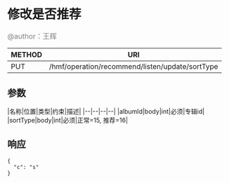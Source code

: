 
# 修改是否推荐
<font color="gray" size="3">@author：王辉</font>

|METHOD|URI|
|--|--|
|PUT|/hmf/operation/recommend/listen/update/sortType|

## 参数

|名称|位置|类型|约束|描述|
|--|--|--|--|
|albumId|body|int|必须|专辑id|
|sortType|body|int|必须|正常=15, 推荐=16|

## 响应
```
{
  "c": "s"
}
```
